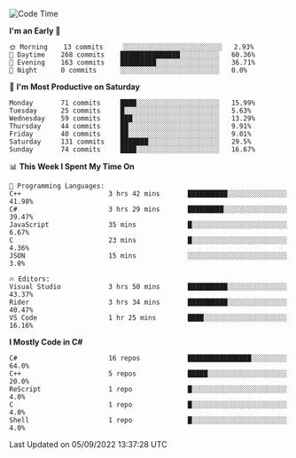 <!--START_SECTION:waka-->
![Code Time](http://img.shields.io/badge/Code%20Time-814%20hrs%2019%20mins-blue)

**I'm an Early 🐤** 

```text
🌞 Morning    13 commits     ░░░░░░░░░░░░░░░░░░░░░░░░░   2.93% 
🌆 Daytime    268 commits    ███████████████░░░░░░░░░░   60.36% 
🌃 Evening    163 commits    █████████░░░░░░░░░░░░░░░░   36.71% 
🌙 Night      0 commits      ░░░░░░░░░░░░░░░░░░░░░░░░░   0.0%

```
📅 **I'm Most Productive on Saturday** 

```text
Monday       71 commits     ████░░░░░░░░░░░░░░░░░░░░░   15.99% 
Tuesday      25 commits     █░░░░░░░░░░░░░░░░░░░░░░░░   5.63% 
Wednesday    59 commits     ███░░░░░░░░░░░░░░░░░░░░░░   13.29% 
Thursday     44 commits     ██░░░░░░░░░░░░░░░░░░░░░░░   9.91% 
Friday       40 commits     ██░░░░░░░░░░░░░░░░░░░░░░░   9.01% 
Saturday     131 commits    ███████░░░░░░░░░░░░░░░░░░   29.5% 
Sunday       74 commits     ████░░░░░░░░░░░░░░░░░░░░░   16.67%

```


📊 **This Week I Spent My Time On** 

```text
💬 Programming Languages: 
C++                      3 hrs 42 mins       ██████████░░░░░░░░░░░░░░░   41.98% 
C#                       3 hrs 29 mins       █████████░░░░░░░░░░░░░░░░   39.47% 
JavaScript               35 mins             █░░░░░░░░░░░░░░░░░░░░░░░░   6.67% 
C                        23 mins             █░░░░░░░░░░░░░░░░░░░░░░░░   4.36% 
JSON                     15 mins             ░░░░░░░░░░░░░░░░░░░░░░░░░   3.0%

🔥 Editors: 
Visual Studio            3 hrs 50 mins       ██████████░░░░░░░░░░░░░░░   43.37% 
Rider                    3 hrs 34 mins       ██████████░░░░░░░░░░░░░░░   40.47% 
VS Code                  1 hr 25 mins        ████░░░░░░░░░░░░░░░░░░░░░   16.16%

```

**I Mostly Code in C#** 

```text
C#                       16 repos            ████████████████░░░░░░░░░   64.0% 
C++                      5 repos             █████░░░░░░░░░░░░░░░░░░░░   20.0% 
ReScript                 1 repo              █░░░░░░░░░░░░░░░░░░░░░░░░   4.0% 
C                        1 repo              █░░░░░░░░░░░░░░░░░░░░░░░░   4.0% 
Shell                    1 repo              █░░░░░░░░░░░░░░░░░░░░░░░░   4.0%

```



 Last Updated on 05/09/2022 13:37:28 UTC
<!--END_SECTION:waka-->

